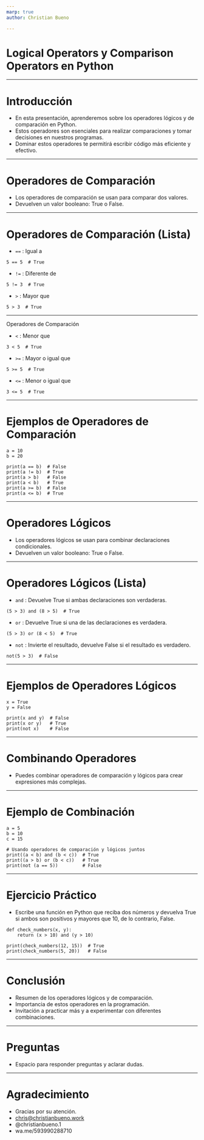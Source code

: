 ```yaml
---
marp: true
author: Christian Bueno

---
```


# Logical Operators y Comparison Operators en Python
---

# Introducción

- En esta presentación, aprenderemos sobre los operadores lógicos y de comparación en Python.
- Estos operadores son esenciales para realizar comparaciones y tomar decisiones en nuestros programas.
- Dominar estos operadores te permitirá escribir código más eficiente y efectivo.

---
# Operadores de Comparación

- Los operadores de comparación se usan para comparar dos valores.
- Devuelven un valor booleano: True o False.

---
# Operadores de Comparación (Lista)

- `==` : Igual a
```    
5 == 5  # True
```
- `!=` : Diferente de
```
5 != 3  # True
```
- `>` : Mayor que

```
5 > 3  # True
```

---
Operadores de Comparación

- `<` : Menor que
```
3 < 5  # True
```
- `>=` : Mayor o igual que
```
5 >= 5  # True
```
- `<=` : Menor o igual que
```
3 <= 5  # True
```

---
# Ejemplos de Operadores de Comparación

```
a = 10
b = 20

print(a == b)  # False
print(a != b)  # True
print(a > b)   # False
print(a < b)   # True
print(a >= b)  # False
print(a <= b)  # True
```

---
# Operadores Lógicos

- Los operadores lógicos se usan para combinar declaraciones condicionales.
- Devuelven un valor booleano: True o False.

---
# Operadores Lógicos (Lista)

- `and` : Devuelve True si ambas declaraciones son verdaderas.
```
(5 > 3) and (8 > 5)  # True
```
- `or` : Devuelve True si una de las declaraciones es verdadera.
```
(5 > 3) or (8 < 5)  # True
```
- `not` : Invierte el resultado, devuelve False si el resultado es verdadero.
```
not(5 > 3)  # False
```

---
# Ejemplos de Operadores Lógicos
```
x = True
y = False

print(x and y)  # False
print(x or y)   # True
print(not x)    # False
```

---
# Combinando Operadores

- Puedes combinar operadores de comparación y lógicos para crear expresiones más complejas.

---
# Ejemplo de Combinación
```
a = 5
b = 10
c = 15

# Usando operadores de comparación y lógicos juntos
print((a < b) and (b < c))  # True
print((a > b) or (b < c))   # True
print(not (a == 5))         # False
```

---
# Ejercicio Práctico
- Escribe una función en Python que reciba dos números y devuelva True si ambos son positivos y mayores que 10, de lo contrario, False.
```
def check_numbers(x, y):
    return (x > 10) and (y > 10)

print(check_numbers(12, 15))  # True
print(check_numbers(5, 20))   # False
```

---
# Conclusión
- Resumen de los operadores lógicos y de comparación.
- Importancia de estos operadores en la programación.
- Invitación a practicar más y a experimentar con diferentes combinaciones.

---
# Preguntas
- Espacio para responder preguntas y aclarar dudas.

---
# Agradecimiento
- Gracias por su atención.
- chris@christianbueno.work
- @christianbueno.1
- wa.me/593990288710
